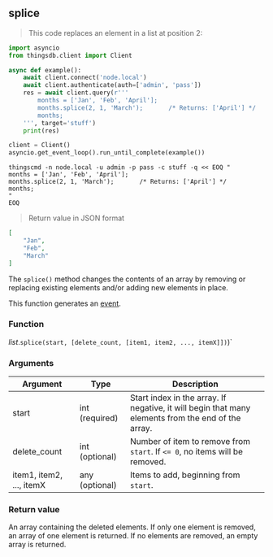 ## splice

> This code replaces an element in a list at position 2:

```python
import asyncio
from thingsdb.client import Client

async def example():
    await client.connect('node.local')
    await client.authenticate(auth=['admin', 'pass'])
    res = await client.query(r'''
        months = ['Jan', 'Feb', 'April'];
        months.splice(2, 1, 'March');       /* Returns: ['April'] */
        months;
    ''', target='stuff')
    print(res)

client = Client()
asyncio.get_event_loop().run_until_complete(example())
```

```shell
thingscmd -n node.local -u admin -p pass -c stuff -q << EOQ "
months = ['Jan', 'Feb', 'April'];
months.splice(2, 1, 'March');       /* Returns: ['April'] */
months;
"
EOQ
```

> Return value in JSON format

```json
[
    "Jan",
    "Feb",
    "March"
]
```

The `splice()` method changes the contents of an array by removing or replacing
existing elements and/or adding new elements in place.

This function generates an [event](#events).

### Function
*list*.`splice(start, [delete_count, [item1, item2, ..., itemX]])`)`

### Arguments
Argument | Type | Description
-------- | ---- | -----------
start | int (required) | Start index in the array. If negative, it will begin that many elements from the end of the array.
delete_count | int (optional) | Number of item to remove from `start`. If `<= 0`, no items will be removed.
item1, item2, ..., itemX | any (optional) | Items to add, beginning from `start`.

### Return value
An array containing the deleted elements. If only one element is removed,
an array of one element is returned. If no elements are removed, an empty array is returned.